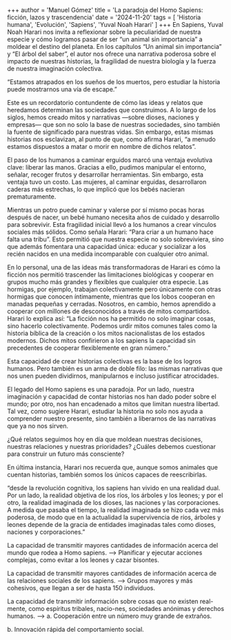 +++
author = 'Manuel Gómez'
title = 'La paradoja del Homo Sapiens: ficción, lazos y trascendencia'
date = '2024-11-20'
tags = [ 'Historia humana', 'Evolución', 'Sapiens', 'Yuval Noah Harari' ]
+++
En Sapiens, Yuval Noah Harari nos invita a reflexionar sobre la peculiaridad de nuestra especie y cómo logramos pasar de ser “un animal sin importancia” a moldear el destino del planeta. En los capítulos “Un animal sin importancia” y “El árbol del saber”, el autor nos ofrece una narrativa poderosa sobre el impacto de nuestras historias, la fragilidad de nuestra biología y la fuerza de nuestra imaginación colectiva.

“Estamos atrapados en los sueños de los muertos, pero estudiar la historia puede mostrarnos una vía de escape.”

Este es un recordatorio contundente de cómo las ideas y relatos que heredamos determinan las sociedades que construimos. A lo largo de los siglos, hemos creado mitos y narrativas —sobre dioses, naciones y empresas— que son no solo la base de nuestras sociedades, sino también la fuente de significado para nuestras vidas. Sin embargo, estas mismas historias nos esclavizan, al punto de que, como afirma Harari, “a menudo estamos dispuestos a matar o morir en nombre de dichos relatos”.

El paso de los humanos a caminar erguidos marcó una ventaja evolutiva clave: liberar las manos. Gracias a ello, pudimos manipular el entorno, señalar, recoger frutos y desarrollar herramientas. Sin embargo, esta ventaja tuvo un costo. Las mujeres, al caminar erguidas, desarrollaron caderas más estrechas, lo que implicó que los bebés nacieran prematuramente.

Mientras un potro puede caminar y valerse por sí mismo pocas horas después de nacer, un bebé humano necesita años de cuidado y desarrollo para sobrevivir. Esta fragilidad inicial llevó a los humanos a crear vínculos sociales más sólidos. Como señala Harari: “Para criar a un humano hace falta una tribu”. Esto permitió que nuestra especie no solo sobreviviera, sino que además fomentara una capacidad única: educar y socializar a los recién nacidos en una medida incomparable con cualquier otro animal.

En lo personal, una de las ideas más transformadoras de Harari es cómo la ficción nos permitió trascender las limitaciones biológicas y cooperar en grupos mucho más grandes y flexibles que cualquier otra especie. Las hormigas, por ejemplo, trabajan colectivamente pero únicamente con otras hormigas que conocen íntimamente, mientras que los lobos cooperan en manadas pequeñas y cerradas. Nosotros, en cambio, hemos aprendido a cooperar con millones de desconocidos a través de mitos compartidos. Harari lo explica así: “La ficción nos ha permitido no solo imaginar cosas, sino hacerlo colectivamente. Podemos urdir mitos comunes tales como la historia bíblica de la creación o los mitos nacionalistas de los estados modernos. Dichos mitos confirieron a los sapiens la capacidad sin precedentes de cooperar flexiblemente en gran número.”

Esta capacidad de crear historias colectivas es la base de los logros humanos. Pero también es un arma de doble filo: las mismas narrativas que nos unen pueden dividirnos, manipularnos e incluso justificar atrocidades.

El legado del Homo sapiens es una paradoja. Por un lado, nuestra imaginación y capacidad de contar historias nos han dado poder sobre el mundo; por otro, nos han encadenado a mitos que limitan nuestra libertad. Tal vez, como sugiere Harari, estudiar la historia no solo nos ayuda a comprender nuestro presente, sino también a liberarnos de las narrativas que ya no nos sirven.

¿Qué relatos seguimos hoy en día que moldean nuestras decisiones, nuestras relaciones y nuestras prioridades? ¿Cuáles debemos cuestionar para construir un futuro más consciente?

En última instancia, Harari nos recuerda que, aunque somos animales que cuentan historias, también somos los únicos capaces de reescribirlas.

“desde la revolución cognitiva, los sapiens han vivido en una realidad dual. Por un lado, la realidad objetiva de los ríos, los árboles y los leones; y por el otro, la realidad imaginada de los dioses, las naciones y las corporaciones. A medida que pasaba el tiempo, la realidad imaginada se hizo cada vez más poderosa, de modo que en la actualidad la supervivencia de ríos, árboles y leones depende de la gracia de entidades imaginadas tales como dioses, naciones y corporaciones.”

La capacidad de transmitir mayores cantidades de información acerca del mundo que rodea a Homo sapiens. —> Planificar y ejecutar acciones complejas, como evitar a los leones y cazar bisontes.

La capacidad de transmitir mayores cantidades de información acerca de las relaciones sociales de los sapiens. —> Grupos mayores y más cohesivos, que llegan a ser de hasta 150 individuos.

La capacidad de transmitir información sobre cosas que no existen real-mente, como espíritus tribales, nacio-nes, sociedades anónimas y derechos humanos. —> ﻿﻿﻿a. Cooperación entre un número muy grande de extraños.

b. Innovación rápida del comportamiento social.